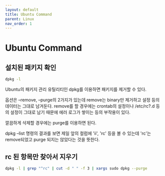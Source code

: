 ```yaml
---
layout: default
title: Ubuntu Command
parent: Linux
nav_order: 1
---
```


# Ubuntu Command

설치된 패키지 확인
---
``` bash
dpkg -l
```

Ubuntu의 패키지 관리 유틸리티인 dpkg를 이용하면 패키지를 제거할 수 있다.

옵션은 –remove, –purge의 2가지가 있는데 remove는 binary만 제거하고 설정 등의 데이터는 그대로 남겨둔다.
remove를 할 경우에는 crontab의 설정이나 /etc/rc?.d 등의 설정이 그대로 남기 때문에 에러 로그가 쌓이는 등의 부작용이 있다.

깔끔하게 삭제할 경우에는 purge를 이용하면 된다.

dpkg –list 명령의 결과를 보면
제일 앞의 컬럼에 'ii', 'rc' 등을 볼 수 있는데
'rc'는 remove되었고 purge 되지는 않았다는 것을 뜻한다.

rc 된 항목만 찾아서 지우기
---
``` bash
dpkg -l | grep "^rc" | cut -d " " -f 3 | xargs sudo dpkg --purge
```
